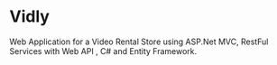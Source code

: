# Vidly
Web Application for a Video Rental Store using ASP.Net MVC, RestFul Services with Web API , C# and Entity Framework. 
    

